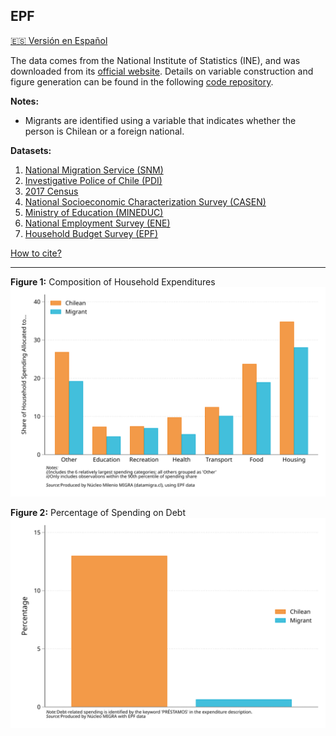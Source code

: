 ## EPF  

[🇪🇸 Versión en Español](../EPF.html)


The data comes from the National Institute of Statistics (INE), and was downloaded from its [official website](https://www.ine.gob.cl/estadisticas/sociales/ingresos-y-gastos/encuesta-de-presupuestos-familiares). Details on variable construction and figure generation can be found in the following [code repository](https://github.com/NucleoMIGRA/migra/tree/main/eng/EPF).  

**Notes:**  
- Migrants are identified using a variable that indicates whether the person is Chilean or a foreign national.  

**Datasets:**
1. [National Migration Service (SNM)](./SNM.MD)
2. [Investigative Police of Chile (PDI)](./PDI.MD)
3. [2017 Census](./CENSO.MD)
4. [National Socioeconomic Characterization Survey (CASEN)](./CASEN.MD)
5. [Ministry of Education (MINEDUC)](./MINEDUC.MD)
6. [National Employment Survey (ENE)](./ENE.MD)
7. [Household Budget Survey (EPF)](./EPF.MD)

[How to cite?](./citation.MD)

---

**Figure 1:** Composition of Household Expenditures  
![figura_1](https://raw.githubusercontent.com/NucleoMIGRA/migra/1804bf8e26a30f43f9941fd929b2cdf920a99a62/eng/EPF/figures_svg/figura_1.svg)

**Figure 2:** Percentage of Spending on Debt  
![figura_2](https://raw.githubusercontent.com/NucleoMIGRA/migra/1804bf8e26a30f43f9941fd929b2cdf920a99a62/eng/EPF/figures_svg/figura_2.svg)
